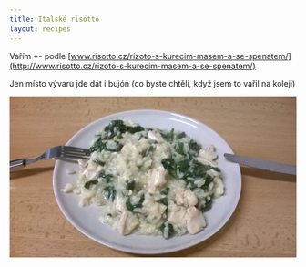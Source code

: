 ```yaml
---
title: Italské risotto
layout: recipes
---
```


Vařím +- podle [www.risotto.cz/rizoto-s-kurecim-masem-a-se-spenatem/](http://www.risotto.cz/rizoto-s-kurecim-masem-a-se-spenatem/)

Jen místo vývaru jde dát i bujón (co byste chtěli, když jsem to vařil na koleji)

![Risotto](/fotky/rissoto-1.jpg)


